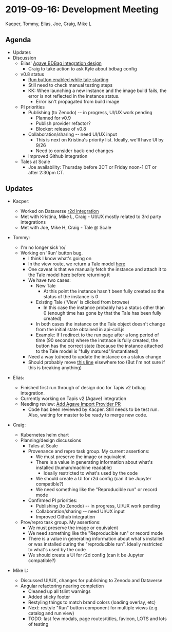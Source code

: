 2019-09-16: Development Meeting
===============================
Kacper, Tommy, Elias, Joe, Craig, Mike L

Agenda
------
* Updates
* Discussion
    * Elias' [Agave BDBag integration design](https://docs.google.com/document/d/1S3daVEJWDNI4XsP3wS_Mf_AFmURjpDUc7LL-NfAjJiA/edit)
        * Craig to take action to ask Kyle about bdbag config
    * v0.8 status
        * [Run button enabled while tale starting](https://github.com/whole-tale/dashboard/issues/528)
        * Still need to check manual testing steps
        * KK: When launching a new instance and the image build fails, the error is not reflected in the instance status.
            * Error isn't propagated from build image
    * PI priorities
        * Publishing (to Zenodo) -- in progress, UI/UX work pending
            * Planned for v0.9
            * Publish provider refactor?
            * Blocker: release of v0.8
        * Collaboration/sharing -- need UI/UX input
            * This is next on Kristina's priority list. Ideally, we'll have UI by 9/26
            * Need to consider back-end changes
        * Improved Github integration
    * Tales at Scale
        * Joe availability: Thursday before 3CT or Friday noon-1 CT or after 2:30pm CT.


Updates
-------

* Kacper:
    * Worked on Dataverse [r2d integration](https://github.com/jupyter/repo2docker/pull/739)
    * Met with Kristina, Mike L, Craig - UI/UX mostly related to 3rd party integrations
    * Met with Joe, Mike H, Craig - Tale @ Scale

* Tommy:
    * I'm no longer sick \o/
    * Working on 'Run' button bug.
        * I think I know what's going on
        * In the view route, we return a Tale model [here](https://github.com/whole-tale/dashboard/blob/master/app/routes/run/view.js#L13)
        * One caveat is that we manually fetch the instance and attach it to the Tale model [here](https://github.com/whole-tale/dashboard/blob/master/app/services/api-call.js#L641) before returning it
        * We have two cases:
            * New Tale
                * At this point the instance hasn't been fully created so the status of the instance is 0
            * Existing Tale ('View' is clicked from browse)
                * In this case the instance probably has a status other than 0 (enough time has gone by that the Tale has been fully created)
            * In both cases the instance on the Tale object doesn't change from the initial state obtained in api-call.js
            * Example: If I redirect to the run page after a long period of time (90 seconds) where the instnace is fully created, the button has the correct state (because the instance attached to the Tale model is "fully matured"/instantiated)
        * Need a way to/need to update the instance on a status change
        * Should probably move [this line](https://github.com/whole-tale/dashboard/blob/master/app/routes/run/view.js#L11) elsewhere too (But I'm not sure if this is breaking anything)

* Elias:
    * Finished first run through of design doc for Tapis v2 bdbag integration.
    * Currently working on Tapis v2 (Agave) integration
    * Needing review: [Add Agave Import Provider PR](https://github.com/whole-tale/girder_wholetale/pull/331)
        * Code has been reviewed by Kacper. Still needs to be test run. Also, waiting for master to be ready to merge new code.

* Craig:
    * Kubernetes helm chart
    * Planning/design discussions
        * Tales at Scale
        * Provenance and repro task group. My current assertions:
            * We must preserve the image or equivalent
            * There is a value in generating information about what's installed (human/machine readable)
                * Ideally restricted to what's used by the code
            * We should create a UI for r2d config (can it be Jupyter compatible?)
            * We need something like the "Reproducible run" or record mode
        * Confirmed PI priorities:
            * Publishing (to Zenodo) -- in progress, UI/UX work pending
            * Collaboration/sharing -- need UI/UX input
            * Improved Github integration
    * Prov/repro task group. My assertions:
        * We must preserve the image or equivalent
        * We need something like the "Reproducible run" or record mode
        * There is a value in generating information about what's installed or was installed during the "reproducible run". Ideally restricted to what's used by the code
        * We should create a UI for r2d config (can it be Jupyter compatible?) 
* Mike L:
    * Discussed UI/UX, changes for publishing to Zenodo and Dataverse
    * Angular refactoring nearing completion
        * Cleaned up all tslint warnings
        * Added sticky footer
        * Restyling things to match brand colors (loading overlay, etc)
        * Next: restyle "Run" button component for multiple views (e.g. catalog and run view)
        * TODO: last few modals, page routes/titles, favicon, LOTS and lots of testing
